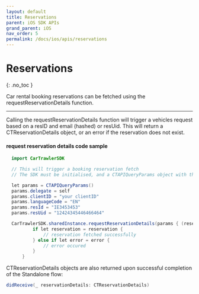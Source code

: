 ```yaml
---
layout: default
title: Reservations
parent: iOS SDK APIs
grand_parent: iOS
nav_order: 5
permalink: /docs/ios/apis/reservations
---
```


# Reservations

{: .no_toc }

Car rental booking reservations can be fetched using the requestReservationDetails function. 

---

Calling the requestReservationDetails function will trigger a vehicles request based on a resID and email (hashed) or resUid. This will return a CTReservationDetails object, or an error if the reservation does not exist. 

#### request reservation details code sample

  ```java
    import CarTrawlerSDK
  
    // This will trigger a booking reservation fetch
    // The SDK must be initialised, and a CTAPIQueryParams object with the necessary parameters must be set before calling this method

    let params = CTAPIQueryParams()  
    params.delegate = self
    params.clientID = "your clientID"
    params.languageCode = "EN"
    params.resId = "IE3453453"
    params.resUid = "12424345446466464"

    CarTrawlerSDK.sharedInstance.requestReservationDetails(params { (reservation, error) in
            if let reservation = reservation {
                // reservation fetched successfully
            } else if let error = error {
                // error occured
            }
        }
  ```

CTReservationDetails objects are also returned upon successful completion of the Standalone flow: 
```java
didReceive(_ reservationDetails: CTReservationDetails)
```